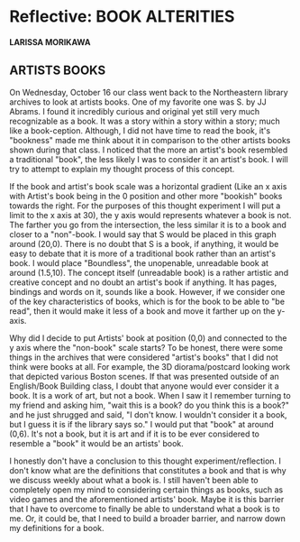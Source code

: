 # Reflective: BOOK ALTERITIES

#### LARISSA MORIKAWA

## ARTISTS BOOKS

On Wednesday, October 16 our class went back to the Northeastern library archives to look at artists books. One of my favorite one was S. by JJ Abrams. I found it incredibly curious and original yet still very much recognizable as a book. It was a story within a story within a story; much like a book-ception. Although, I did not have time to read the book, it's "bookness" made me think about it in comparison to the other artists books shown during that class. I noticed that the more an artist's book resembled a traditional "book", the less likely I was to consider it an artist's book. I will try to attempt to explain my thought process of this concept. 

If the book and artist's book scale was a horizontal gradient (Like an x axis with Artist's book being in the 0 position and other more "bookish" books towards the right. For the purposes of this thought experiment I will put a limit to the x axis at 30), the y axis would represents whatever a book is not. The farther you go from the intersection, the less similar it is to a book and closer to a "non"-book. I would say that S would be placed in this graph around (20,0). There is no doubt that S is a book, if anything, it would be easy to debate that it is more of a traditional book rather than an artist's book. I would place "Boundless", the unopenable, unreadable book at around (1.5,10). The concept itself (unreadable book) is a rather artistic and creative concept and no doubt an artist's book if anything. It has pages, bindings and words on it, sounds like a book. However, if we consider one of the key characteristics of books, which is for the book to be able to "be read", then it would make it less of a book and move it farther up on the y-axis. 

Why did I decide to put Artists' book at position (0,0) and connected to the y axis where the "non-book" scale starts? To be honest, there were some things in the archives that were considered "artist's books" that I did not think were books at all. For example, the 3D diorama/postcard looking work that depicted various Boston scenes. If that was presented outside of an English/Book Building class, I doubt that anyone would ever consider it a book. It is a work of art, but not a book. When I saw it I remember turning to my friend and asking him, "wait this is a book? do you think this is a book?" and he just shrugged and said, "I don't know. I wouldn't consider it a book, but I guess it is if the library says so." I would put that "book" at around (0,6). It's not a book, but it is art and if it is to be ever considered to resemble a "book" it would be an artists' book. 

I honestly don't have a conclusion to this thought experiment/reflection. I don't know what are the definitions that constitutes a book and that is why we discuss weekly about what a book is. I still haven't been able to completely open my mind to considering certain things as books, such as video games and the aforementioned artists' book. Maybe it is this barrier that I have to overcome to finally be able to understand what a book is to me. Or, it could be, that I need to build a broader barrier, and narrow down my definitions for a book. 